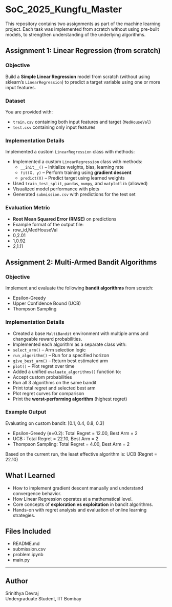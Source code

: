 #  SoC_2025_Kungfu_Master

This repository contains two assignments as part of the machine learning project. Each task was implemented from scratch without using pre-built models, to strengthen understanding of the underlying algorithms.

##  Assignment 1: Linear Regression (from scratch)

### Objective
Build a **Simple Linear Regression** model from scratch (without using sklearn’s `LinearRegression`) to predict a target variable using one or more input features.

### Dataset
You are provided with:
- `train.csv` containing both input features and target (`MedHouseVal`)
- `test.csv` containing only input features

### Implementation Details
Implemented a custom `LinearRegression` class with methods:
- Implemented a custom `LinearRegression` class with methods:
  - `__init__()` – Initialize weights, bias, learning rate
  - `fit(X, y)` – Perform training using **gradient descent**
  - `predict(X)` – Predict target using learned weights
- Used `train_test_split`, `pandas`, `numpy`, and `matplotlib` (allowed)
- Visualized model performance with plots
- Generated `submission.csv` with predictions for the test set

### Evaluation Metric
- **Root Mean Squared Error (RMSE)** on predictions
- Example format of the output file:
- row_id,MedHouseVal
- 0,2.01
- 1,0.92
- 2,1.11

  


##  Assignment 2: Multi-Armed Bandit Algorithms

###  Objective
Implement and evaluate the following **bandit algorithms** from scratch:
- Epsilon-Greedy
- Upper Confidence Bound (UCB)
- Thompson Sampling
###  Implementation Details
- Created a base `MultiBandit` environment with multiple arms and changeable reward probabilities.
- Implemented each algorithm as a separate class with:
- `select_arm()` – Arm selection logic
- `run_algorithm()` – Run for a specified horizon
- `give_best_arm()` – Return best estimated arm
- `plot()` – Plot regret over time
- Added a unified `evaluate_algorithms()` function to:
- Accept custom probabilities
- Run all 3 algorithms on the same bandit
- Print total regret and selected best arm
- Plot regret curves for comparison
- Print the **worst-performing algorithm** (highest regret)

### Example Output
Evaluating on custom bandit: [0.1, 0.4, 0.8, 0.3]

- Epsilon-Greedy (e=0.2): Total Regret = 12.00, Best Arm = 2
- UCB : Total Regret = 22.10, Best Arm = 2
- Thompson Sampling: Total Regret = 4.00, Best Arm = 2

Based on the current run, the least effective algorithm is: UCB (Regret = 22.10)

## What I Learned

- How to implement gradient descent manually and understand convergence behavior.
- How Linear Regression operates at a mathematical level.
- Core concepts of **exploration vs exploitation** in bandit algorithms.
- Hands-on with regret analysis and evaluation of online learning strategies.

## Files Included
- README.md
- submission.csv
- problem.ipynb
- main.py



---

## Author

Srinithya Devraj  
Undergraduate Student, IIT Bombay






